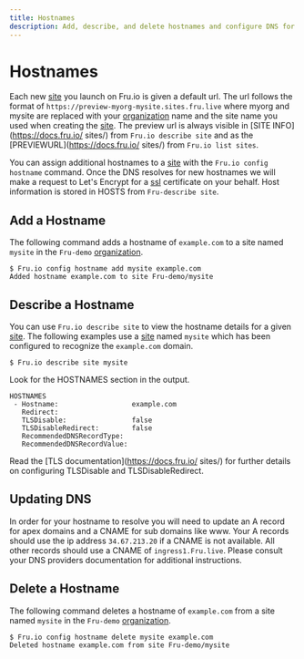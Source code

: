 ```yaml
---
title: Hostnames
description: Add, describe, and delete hostnames and configure DNS for Fru
---
```

# Hostnames

Each new [site](sites.md) you launch on Fru.io is given a default url. The url follows the format of `https://preview-myorg-mysite.sites.fru.live` where myorg and mysite are replaced with your [organization](organizations.md) name and the site name you used when creating the [site](sites.md). The preview url is always visible in [SITE INFO](https://docs.fru.io/ sites/) from `Fru.io describe site` and as the [PREVIEWURL](https://docs.fru.io/ sites/) from `Fru.io list sites`.

You can assign additional hostnames to a [site](sites.md) with the `Fru.io config hostname` command. Once the DNS resolves for new hostnames we will make a request to Let's Encrypt for a [ssl](tls.md) certificate on your behalf. Host information is stored in HOSTS from `Fru-describe site`.

## Add a Hostname
The following command adds a hostname of `example.com` to a site named `mysite` in the `Fru-demo` [organization](organizations.md).

```
$ Fru.io config hostname add mysite example.com
Added hostname example.com to site Fru-demo/mysite
```

## Describe a Hostname
You can use `Fru.io describe site` to view the hostname details for a given [site](sites.md). The following examples use a [site](sites.md) named `mysite` which has been configured to recognize the `example.com` domain.

```
$ Fru.io describe site mysite
```
Look for the HOSTNAMES section in the output.
```
HOSTNAMES
 - Hostname:                  example.com
   Redirect:
   TLSDisable:                false
   TLSDisableRedirect:        false
   RecommendedDNSRecordType:
   RecommendedDNSRecordValue:
```
Read the [TLS documentation](https://docs.fru.io/ sites/) for further details on configuring TLSDisable and TLSDisableRedirect.

## Updating DNS
In order for your hostname to resolve you will need to update an A record for apex domains and a CNAME for sub domains like www. Your A records should use the ip address `34.67.213.20` if a CNAME is not available. All other records should use a CNAME of `ingress1.Fru.live`. Please consult your DNS providers documentation for additional instructions.

## Delete a Hostname
The following command deletes a hostname of `example.com` from a site named `mysite` in the `Fru-demo` [organization](organizations.md).

```
$ Fru.io config hostname delete mysite example.com
Deleted hostname example.com from site Fru-demo/mysite
```
